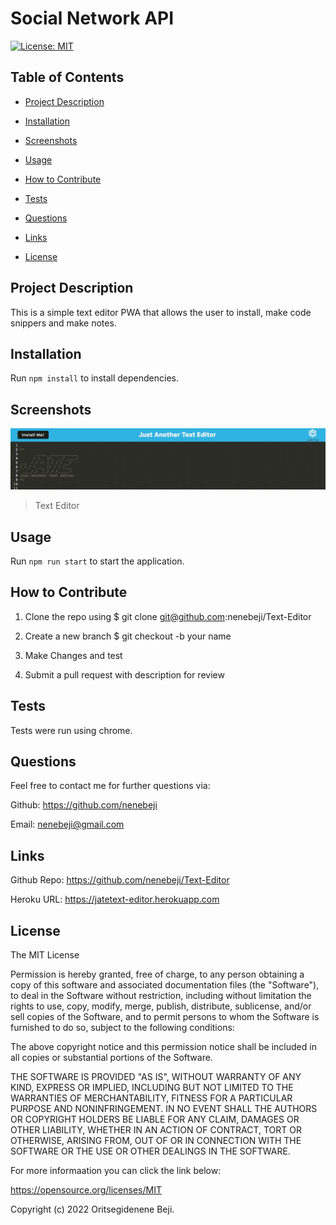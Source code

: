 # Social Network API

[![License: MIT](https://img.shields.io/badge/License-MIT-yellow.svg)](https://opensource.org/licenses/MIT)

## Table of Contents

- [Project Description](#project-description)

- [Installation](#installation)

- [Screenshots](#screenshots)

- [Usage](#usage)

- [How to Contribute](#how-to-contribute)

- [Tests](#test)

- [Questions](#questions)

- [Links](#links)

- [License](#license)

## Project Description

This is a simple text editor PWA that allows the user to install, make code snippers and make notes.

## Installation

Run `npm install`  to install dependencies.


## Screenshots

![App Image](/assets/images/Text-Editor.png)
> Text Editor

## Usage 

Run `npm run start` to start the application.


## How to Contribute

1. Clone the repo using $ git clone git@github.com:nenebeji/Text-Editor

2. Create a new branch $ git checkout -b your name 

3. Make Changes and test 

4. Submit a pull request with description for review


## Tests

Tests were run using chrome.


## Questions

Feel free to contact me for further questions via:

Github: https://github.com/nenebeji

Email: nenebeji@gmail.com


## Links

Github Repo: https://github.com/nenebeji/Text-Editor

Heroku URL: https://jatetext-editor.herokuapp.com

## License

The MIT License

  
Permission is hereby granted, free of charge, to any person obtaining a copy
of this software and associated documentation files (the "Software"), to deal
in the Software without restriction, including without limitation the rights
to use, copy, modify, merge, publish, distribute, sublicense, and/or sell
copies of the Software, and to permit persons to whom the Software is
furnished to do so, subject to the following conditions:
    
The above copyright notice and this permission notice shall be included in all
copies or substantial portions of the Software.
    
THE SOFTWARE IS PROVIDED "AS IS", WITHOUT WARRANTY OF ANY KIND, EXPRESS OR
IMPLIED, INCLUDING BUT NOT LIMITED TO THE WARRANTIES OF MERCHANTABILITY,
FITNESS FOR A PARTICULAR PURPOSE AND NONINFRINGEMENT. IN NO EVENT SHALL THE
AUTHORS OR COPYRIGHT HOLDERS BE LIABLE FOR ANY CLAIM, DAMAGES OR OTHER
LIABILITY, WHETHER IN AN ACTION OF CONTRACT, TORT OR OTHERWISE, ARISING FROM,
OUT OF OR IN CONNECTION WITH THE SOFTWARE OR THE USE OR OTHER DEALINGS IN THE
SOFTWARE.

For more informaation you can click the link below:

https://opensource.org/licenses/MIT

Copyright (c) 2022 Oritsegidenene Beji.